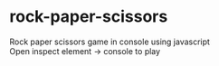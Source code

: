 # rock-paper-scissors

Rock paper scissors game in console using javascript <br>
Open inspect element -> console to play
